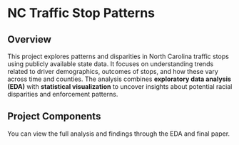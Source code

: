 # NC Traffic Stop Patterns

## Overview
This project explores patterns and disparities in North Carolina traffic stops using publicly available state data. It focuses on understanding 
trends related to driver demographics, outcomes of stops, and how these vary across time and counties. The analysis combines **exploratory data 
analysis (EDA)** with **statistical visualization** to uncover insights about potential racial disparities and enforcement patterns.

## Project Components
You can view the full analysis and findings through the EDA and final paper.
